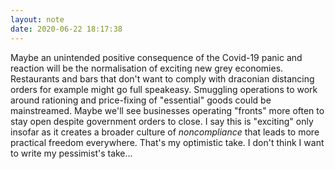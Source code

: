 ```yaml
---
layout: note
date: 2020-06-22 18:17:38
---
```


Maybe an unintended positive consequence of the Covid-19 panic and reaction will be the normalisation of exciting new grey economies. Restaurants and bars that don't want to comply with draconian distancing orders for example might go full speakeasy. Smuggling operations to work around rationing and price-fixing of "essential" goods could be mainstreamed. Maybe we'll see businesses operating "fronts" more often to stay open despite government orders to close. I say this is "exciting" only insofar as it creates a broader culture of *noncompliance* that leads to more practical freedom everywhere. That's my optimistic take. I don't think I want to write my pessimist's take...
